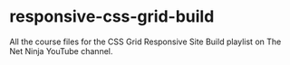 # responsive-css-grid-build
All the course files for the CSS Grid Responsive Site Build playlist on The Net Ninja YouTube channel.
